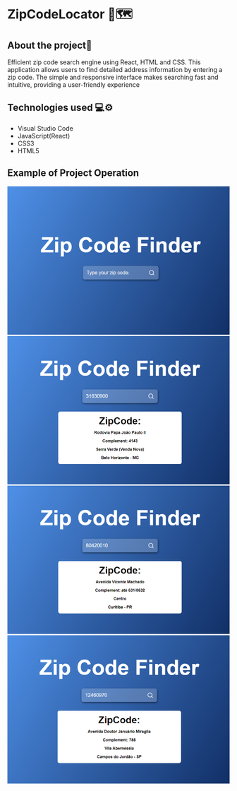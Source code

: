 # ZipCodeLocator 📍🗺️

## About the project📜
Efficient zip code search engine using React, HTML and CSS. 
This application allows users to find detailed address information by entering a zip code. The simple and responsive interface makes searching fast and intuitive, providing a user-friendly experience

## Technologies used 💻⚙️ 
- Visual Studio Code
- JavaScript(React) 
- CSS3
- HTML5

## Example of Project Operation
![Image](locator-react/assets/zipCode_1.png)
![Image](locator-react/assets/zipCode_2.png)
![Image](locator-react/assets/zipCode_3.png)
![Image](locator-react/assets/zipCode_4.png)
